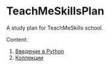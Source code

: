 # TeachMeSkillsPlan
A study plan for TeachMeSkills school.

Content:

1. [Введение в Python](./PythonIntroduction/README.md)
2. [Коллекции](./PythonCollections/README.md)